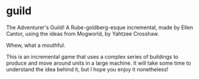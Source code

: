 # guild
The Adventurer's Guild! A Rube-goldberg-esque incremental, made by Ellen Cantor, using the ideas from Mogworld, by Yahtzee Crosshaw.

Whew, what a mouthful.

This is an incremental game that uses a complex series of buildings to produce and move around units in a large machine. It will take some time to understand the idea behind it, but I hope you enjoy it nonetheless!
